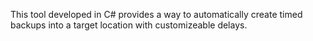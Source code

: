 This tool developed in C# provides a way to automatically create timed backups into a target location with customizeable delays.
